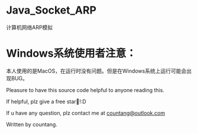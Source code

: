 # Java_Socket_ARP
计算机网络ARP模拟
# Windows系统使用者注意：
本人使用的是MacOS，在运行时没有问题。但是在Windows系统上运行可能会出现BUG。

Pleasure to have this source code helpful to anyone reading this.

If helpful, plz give a free star🌟!:D

If u have any question, plz contact me at countang@outlook.com

Written by countang.
